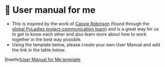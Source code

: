 # 🚀 User manual for me

- This is inspired by the work of [Cassie Robinson](https://medium.com/@cassierobinson/a-user-manual-for-me-d3a851fbc694)
(found through the [global PyLadies project-communication team](https://github.com/pyladies/project-communications/tree/06804f0cbcd6380bbda0b1662ad260ab82e8b971/user-manual-for-me))
and is a great way for us to get to know each other and also learn more about how to work together in the best way possible.
- Using the template below, please create your own User Manual and add the link in the table below.

[beetle][User Manual for Me template](user-manual-for-me-template.md)
